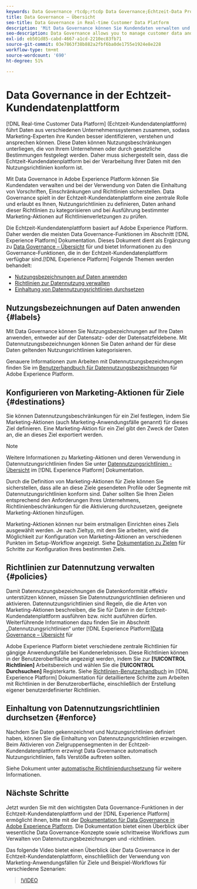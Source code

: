 ```yaml
---
keywords: Data Governance rtcdp;rtcdp Data Governance;Echtzeit-Data Profil Data Governance
title: Data Governance – Übersicht
seo-title: Data Governance in Real-time Customer Data Platform
description: 'Mit Data Governance können Sie Kundendaten verwalten und bei der Verwendung von Daten die Einhaltung von Vorschriften, Einschränkungen und Richtlinien sicherstellen. '
seo-description: Data Governance allows you to manage customer data and ensure compliance with regulations, restrictions, and policies applicable to data use.
exl-id: eb501d85-cabd-4667-a1cd-2210ec83fb71
source-git-commit: 03e7863f38b882a2fbf6ba0de1755e1924e8e228
workflow-type: tm+mt
source-wordcount: '690'
ht-degree: 51%

---
```


# Data Governance in der Echtzeit-Kundendatenplattform

[!DNL Real-time Customer Data Platform] (Echtzeit-Kundendatenplattform) führt Daten aus verschiedenen Unternehmenssystemen zusammen, sodass Marketing-Experten ihre Kunden besser identifizieren, verstehen und ansprechen können. Diese Daten können Nutzungsbeschränkungen unterliegen, die von Ihrem Unternehmen oder durch gesetzliche Bestimmungen festgelegt werden. Daher muss sichergestellt sein, dass die Echtzeit-Kundendatenplattform bei der Verarbeitung Ihrer Daten mit den Nutzungsrichtlinien konform ist.

Mit Data Governance in Adobe Experience Platform können Sie Kundendaten verwalten und bei der Verwendung von Daten die Einhaltung von Vorschriften, Einschränkungen und Richtlinien sicherstellen. Data Governance spielt in der Echtzeit-Kundendatenplattform eine zentrale Rolle und erlaubt es Ihnen, Nutzungsrichtlinien zu definieren, Daten anhand dieser Richtlinien zu kategorisieren und bei Ausführung bestimmter Marketing-Aktionen auf Richtlinienverletzungen zu prüfen.

Die Echtzeit-Kundendatenplattform basiert auf Adobe Experience Platform. Daher werden die meisten Data Governance-Funktionen im Abschnitt [!DNL Experience Platform] Dokumentation. Dieses Dokument dient als Ergänzung zu [Data Governance – Übersicht](../../data-governance/home.md) für und bietet Informationen zu den Governance-Funktionen, die in der Echtzeit-Kundendatenplattform verfügbar sind.[!DNL Experience Platform] Folgende Themen werden behandelt:

* [Nutzungsbezeichnungen auf Daten anwenden ](#labels)
* [Richtlinien zur Datennutzung verwalten](#policies)
* [Einhaltung von Datennutzungsrichtlinien durchsetzen](#enforce)

## Nutzungsbezeichnungen auf Daten anwenden {#labels}

Mit Data Governance können Sie Nutzungsbezeichnungen auf Ihre Daten anwenden, entweder auf der Datensatz- oder der Datensatzfeldebene. Mit Datennutzungsbezeichnungen können Sie Daten anhand der für diese Daten geltenden Nutzungsrichtlinien kategorisieren.

Genauere Informationen zum Arbeiten mit Datennutzungsbezeichnungen finden Sie im [Benutzerhandbuch für Datennutzungsbezeichnungen](../../data-governance/labels/overview.md) für Adobe Experience Platform.

## Konfigurieren von Marketing-Aktionen für Ziele {#destinations}

Sie können Datennutzungsbeschränkungen für ein Ziel festlegen, indem Sie Marketing-Aktionen (auch Marketing-Anwendungsfälle genannt) für dieses Ziel definieren. Eine Marketing-Aktion für ein Ziel gibt den Zweck der Daten an, die an dieses Ziel exportiert werden.

>[!NOTE]
>
>Weitere Informationen zu Marketing-Aktionen und deren Verwendung in Datennutzungsrichtlinien finden Sie unter [Datennutzungsrichtlinien - Übersicht](../../data-governance/policies/overview.md) im [!DNL Experience Platform] Dokumentation.

Durch die Definition von Marketing-Aktionen für Ziele können Sie sicherstellen, dass alle an diese Ziele gesendeten Profile oder Segmente mit Datennutzungsrichtlinien konform sind. Daher sollten Sie Ihren Zielen entsprechend den Anforderungen Ihres Unternehmens, Richtlinienbeschränkungen für die Aktivierung durchzusetzen, geeignete Marketing-Aktionen hinzufügen.

Marketing-Aktionen können nur beim erstmaligen Einrichten eines Ziels ausgewählt werden. Je nach Zieltyp, mit dem Sie arbeiten, wird die Möglichkeit zur Konfiguration von Marketing-Aktionen an verschiedenen Punkten im Setup-Workflow angezeigt. Siehe [Dokumentation zu Zielen](../destinations/overview.md) für Schritte zur Konfiguration Ihres bestimmten Ziels.

## Richtlinien zur Datennutzung verwalten {#policies}

Damit Datennutzungsbezeichnungen die Datenkonformität effektiv unterstützen können, müssen Sie Datennutzungsrichtlinien definieren und aktivieren. Datennutzungsrichtlinien sind Regeln, die die Arten von Marketing-Aktionen beschreiben, die Sie für Daten in der Echtzeit-Kundendatenplattform ausführen bzw. nicht ausführen dürfen. Weiterführende Informationen dazu finden Sie im Abschnitt „Datennutzungsrichtlinien“ unter [!DNL Experience Platform][Data Governance – Übersicht](../../data-governance/home.md) für 

Adobe Experience Platform bietet verschiedene zentrale Richtlinien für gängige Anwendungsfälle bei Kundenerlebnissen. Diese Richtlinien können in der Benutzeroberfläche angezeigt werden, indem Sie zur **[!UICONTROL Richtlinien]** Arbeitsbereich und wählen Sie die **[!UICONTROL Durchsuchen]** Registerkarte. Siehe [Richtlinien-Benutzerhandbuch](../../data-governance/policies/user-guide.md) im [!DNL Experience Platform] Dokumentation für detailliertere Schritte zum Arbeiten mit Richtlinien in der Benutzeroberfläche, einschließlich der Erstellung eigener benutzerdefinierter Richtlinien.

## Einhaltung von Datennutzungsrichtlinien durchsetzen {#enforce}

Nachdem Sie Daten gekennzeichnet und Nutzungsrichtlinien definiert haben, können Sie die Einhaltung von Datennutzungsrichtlinien erzwingen. Beim Aktivieren von Zielgruppensegmenten in der Echtzeit-Kundendatenplattform erzwingt Data Governance automatisch Nutzungsrichtlinien, falls Verstöße auftreten sollten.

Siehe Dokument unter [automatische Richtliniendurchsetzung](../../data-governance/enforcement/auto-enforcement.md) für weitere Informationen.

## Nächste Schritte

Jetzt wurden Sie mit den wichtigsten Data Governance-Funktionen in der Echtzeit-Kundendatenplattform und der [!DNL Experience Platform] ermöglicht ihnen, bitte mit der [Dokumentation für Data Governance in Adobe Experience Platform](../../data-governance/home.md). Die Dokumentation bietet einen Überblick über wesentliche Data Governance-Konzepte sowie schrittweise Workflows zum Verwalten von Datennutzungsbezeichnungen und -richtlinien.

Das folgende Video bietet einen Überblick über Data Governance in der Echtzeit-Kundendatenplattform, einschließlich der Verwendung von Marketing-Anwendungsfällen für Ziele und Beispiel-Workflows für verschiedene Szenarien:

>[!VIDEO](https://video.tv.adobe.com/v/33631?quality=12&learn=on)
